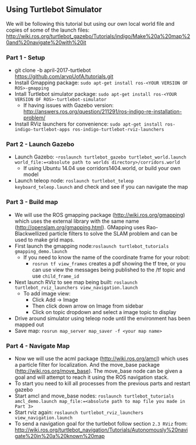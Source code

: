 ## Using Turtlebot Simulator

We will be following this tutorial but using our own local world file and copies of some of the launch files: http://wiki.ros.org/turtlebot_gazebo/Tutorials/indigo/Make%20a%20map%20and%20navigate%20with%20it

### Part 1 - Setup
- git clone -b april-2017-turtlebot https://github.com/arvpUofA/tutorials.git
- Install Gmapping package: `sudo apt-get install ros-<YOUR VERSION OF ROS>-gmapping`
- Intall Turtlebot simulator package: `sudo apt-get install ros-<YOUR VERSION OF ROS>-turtlebot-simulator`
  - If having issues with Gazebo version: http://answers.ros.org/question/211291/ros-indigo-re-installation-problem/
- Install RViz launchers for convenience: `sudo apt-get install ros-indigo-turtlebot-apps ros-indigo-turtlebot-rviz-launchers`

### Part 2 - Launch Gazebo
- Launch Gazebo:
  -`roslaunch turtlebot_gazebo turtlebot_world.launch world_file:=<absolute path to worlds directory>/corridors.world`
  - If using Ubuntu 14.04 use corridors1404.world, or build your own model
- Launch teleop node: `roslaunch turtlebot_teleop keyboard_teleop.launch` and check and see if you can navigate the map

### Part 3 - Build map
- We will use the ROS gmapping package (http://wiki.ros.org/gmapping) which uses the external library with the same name (http://openslam.org/gmapping.html). GMapping uses Rao-Blackwellized particle filters to solve the SLAM problem and can be used to make grid maps.
- First launch the gmapping node:`roslaunch turtlebot_tutorials gmapping_demo.launch`
  - If you need to know the name of the coordinate frame for your robot:
    - `rosrun tf view_frames` creates a pdf showing the tf tree, or you can use view the messages being published to the /tf topic and use `child_frame_id`
- Next launch RViz to see map being built: `roslaunch turtlebot_rviz_launchers view_navigation.launch`
  - To add image view:
      - Click Add -> Image 
      - Then click down arrow on Image from sidebar
      - Click on topic dropdown and select a image topic to display
- Drive around simulator using teleop node until the environment has been mapped out
- Save map: `rosrun map_server map_saver -f <your map name>`

### Part 4 - Navigate Map
- Now we will use the acml package (http://wiki.ros.org/amcl) which uses a particle filter for localization. And the move_base package (http://wiki.ros.org/move_base). The move_base node can be given a goal and will attempt to reach it using the ROS navigation stack. 
- To start you need to kill all processes from the previous parts and restart gazebo 
- Start amcl and move_base nodes: `roslaunch turtlebot_tutorials amcl_demo.launch map_file:=<absolute path to map file you made in Part 3>`
- Start rviz again: `roslaunch turtlebot_rviz_launchers view_navigation.launch`
- To send a navigation goal for the turtlebot follow section `2.3 RViz` from: http://wiki.ros.org/turtlebot_navigation/Tutorials/Autonomously%20navigate%20in%20a%20known%20map
